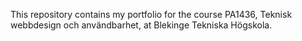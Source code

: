 This repository contains my portfolio for the course PA1436, Teknisk webbdesign och användbarhet, at Blekinge Tekniska Högskola.